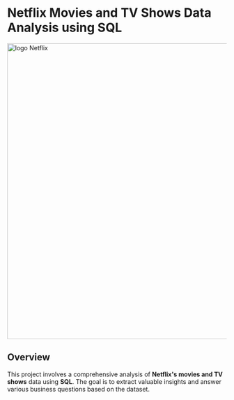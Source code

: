 # Netflix Movies and TV Shows Data Analysis using SQL
<img width="2226" height="678" alt="logo Netflix" src="https://github.com/user-attachments/assets/ccb3f3e1-4367-4a8e-88a7-05a80bfb15a9" />

## Overview
This project involves a comprehensive analysis of **Netflix's movies and TV shows** data using **SQL**. The goal is to extract valuable insights and answer various business questions based on the dataset. 
